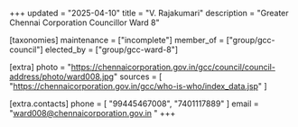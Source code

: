 +++
updated = "2025-04-10"
title = "V. Rajakumari"
description = "Greater Chennai Corporation Councillor Ward 8"

[taxonomies]
maintenance = ["incomplete"]
member_of = ["group/gcc-council"]
elected_by = ["group/gcc-ward-8"]

[extra]
photo = "https://chennaicorporation.gov.in/gcc/council/council-address/photo/ward008.jpg"
sources = [
    "https://chennaicorporation.gov.in/gcc/who-is-who/index_data.jsp"
]

[extra.contacts]
phone = [
    "99445467008",
    "7401117889"
]
email = "ward008@chennaicorporation.gov.in "
+++
